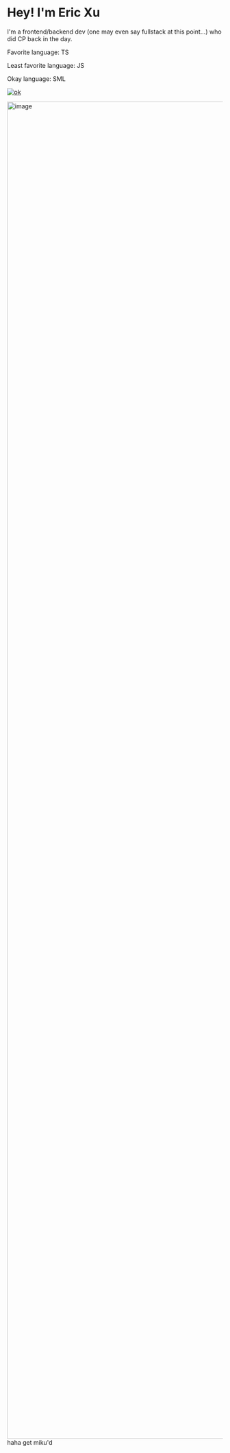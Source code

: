 # Hey! I'm Eric Xu
I'm a frontend/backend dev (one may even say fullstack at this point...) who did CP back in the day. 


Favorite language: TS

Least favorite language: JS

Okay language: SML


[![ok](https://github-readme-stats.vercel.app/api/top-langs?username=cirex-web)](https://www.tomorrowtides.com/j2213.html)


<img width="3120" alt="image" src="https://github.com/user-attachments/assets/6c458d07-bda9-41b5-9f0a-dbdd73405bec" />
haha get miku'd
